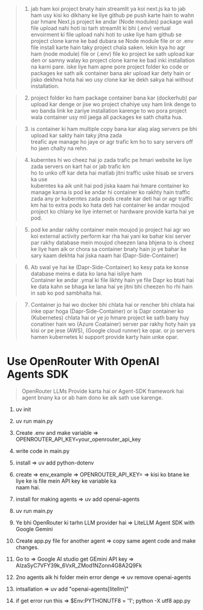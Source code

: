 >1. jab ham koi project bnaty hain streamlit ya koi next.js ka to jab ham usy kisi ko dikhany ke liye github pe
   push karte hain to wahn par hmare Next.js project ke andar (Node modules) package wali file upload nahi hoti
   isi tarh streamlit ki bhi (.env) vertual envoirment ki file upload nahi hoti to uske liye ham github se project
   clone karne ke bad dubara se Node module file or or .env file install karte hain taky project chala saken.
   lekin kya ho agr ham (node module) file or (.env) file ko project ke sath upload kar den or samny walay ko project
   clone karne ke bad inki installation na karni pare.
   iske liye ham apne pore project folder ko code or packages ke sath aik container bana akr upload kar dety hain
   or jisko dekhna hota hai wo usy clone kar ke dekh sakya hai without installation.   

>2. project folder ko ham package container bana kar (dockerhub) par upload kar denge or jise wo project chahiye usy
   ham link denge to wo banda link ke zariye installation karenge to wo pora project wala container usy mil jaega all packages ke sath chalta hua. 

>3. is container ki ham multiple copy bana kar alag alag servers pe bhi upload kar sakty hain taky jitna zada    
   treafic aye manage ho jaye or agr trafic km ho to sary servers off ho jaen chalty na rehn.

>4. kuberntes hi wo cheez hai jo zada trafic pe hmari website ke liye zada servers on kart hai or jab trafic km   
   ho to unko off kar deta hai matlab jitni traffic uske hisab se srvers ka use     
   kuberntes ka aik unit hai pod jiska kaam hai hmare container ko manage karna is pod ke andar hi container ko rakhty hain traffic zada any pr kuberntes zada pods create kar deti hai or agr traffic km hai to extra pods ko hata deti hai
   container ke andar moujod project ko chlany ke liye internet or hardware provide karta hai ye pod.

>5. pod ke andar rakhy container mein moujod jo project hai agr wo koi external activity perform kar rha hai yani ke
   bahar kisi server par rakhy database mein moujod cheezen lana bhjena to is cheez ke liye ham aik or chora sa container bnaty hain jo ye bahar ke sary kaam dekhta hai jiska naam hai (Dapr-Side-Container) 

>6. Ab swal ye hai ke (Dapr-Side-Container) ko kesy pata ke konse database meins e data ko lana hai isliye ham   
   Container ke andar .ymal ki file likhty hain ye file Dapr ko btati hai ke data kahn se bhaga ke lana hai
   ye jitni bhi cheezen ho rhi hain in sab ko pod sambhalta hai.

>7. Container jo hai wo docker bhi chlata hai or rencher bhi chlata hai inke opar hoga (Dapr-Side-Container) or 
   is Dapr container ko (Kubernetes) chlata hai or ye jo hmare project ke sath bany huy conatiner hain 
   wo (Azure Coatainer) server par rakhy hoty hain ya kisi or pe jese (AWS), (Google cloud runner) ke opar. or jo servers hamen kubernetes ki support provide karty hain unke opar.   



#                                  Use OpenRouter With OpenAI Agents SDK   

>OpenRouter LLMs Provide karta hai or Agent-SDK framework hai agent bnany ka or ab ham dono ke aik sath use karenge.

1. uv init 
2. uv run main.py
3. Create .env and make variable => OPENROUTER_API_KEY=your_openrouter_api_key
4. write code in main.py
5. install => uv add python-dotenv
6. create => env_example => OPENROUTER_API_KEY=  => kisi ko btane ke liye ke is file mein API key ke variable ka   
   naam hai.
7. install for making agents => uv add openai-agents
8. uv run main.py

9. Ye bhi OpenRouter ki tarhn LLM provider hai => LiteLLM Agent SDK with Google Gemini
10. Create app.py file for another agent => copy same agent code and make changes.
11. Go to => Google AI studio get GEmini API key => AIzaSyC7VFY39k_6VxR_ZMod1NZonn4G8A2Q9Fk
12. 2no agents aik hi folder mein error denge => uv remove openai-agents
13. intsallation => uv add "openai-agents[litellm]" 
14. if get error run this => $Env:PYTHONUTF8 = '1'; python -X utf8 app.py 
